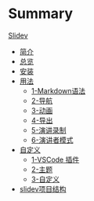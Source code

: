 # Summary 
[Slidev](README.md)

- [简介](1-slidev简介.md) 
- [总览](2-开始使用.md) 
- [安装](3-安装.md) 
- [用法]()
  - [1-Markdown语法](4-Markdown语法.md) 
  - [2-导航](5-导航.md) 
  - [3-动画](6-动画.md) 
  - [4-导出](7-导出.md) 
  - [5-演讲录制](8-演讲录制.md) 
  - [6-演讲者模式](9-演讲者模式.md) 
- [自定义]()
  - [1-VSCode 插件](10-VSCode插件.md) 
  - [2-主题](11-主题.md) 
  - [3-自定义](12-自定义.md) 
-  [slidev项目结构](13-slidev项目结构.md) 
